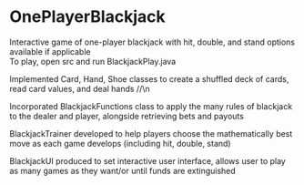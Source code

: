 # OnePlayerBlackjack
Interactive game of one-player blackjack with hit, double, and stand options available if applicable  
To play, open src and run BlackjackPlay.java  

Implemented Card, Hand, Shoe classes to create a shuffled deck of cards, read card values, and deal hands //\n

Incorporated BlackjackFunctions class to apply the many rules of blackjack to the dealer and player, alongside retrieving bets and payouts 

BlackjackTrainer developed to help players choose the mathematically best move as each game develops (including hit, double, stand)

BlackjackUI produced to set interactive user interface, allows user to play as many games as they want/or until funds are extinguished

